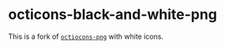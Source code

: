 # octicons-black-and-white-png

This is a fork of [`octiocons-png`](https://github.com/webdog/octicons-png/) with white icons.
